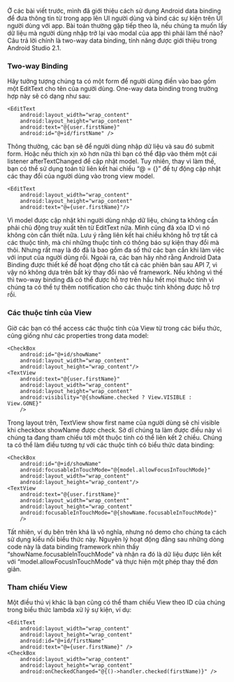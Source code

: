 Ở các bài viết trước, mình đã giới thiệu cách sử dụng Android data binding để đưa thông tin từ trong app lên UI người dùng và bind các sự kiện trên UI người dùng với app. Bài toán thường gặp tiếp theo là, nếu chúng ta muốn lấy dữ liệu mà người dùng nhập trở lại vào modal của app thì phải làm thế nào? Câu trả lời chính là two-way data binding, tính năng được giới thiệu trong Android Studio 2.1.

### Two-way Binding
Hãy tưởng tượng chúng ta có một form để người dùng điền vào bao gồm một EditText cho tên của người dùng. One-way data binding trong trường hợp này sẽ có dạng như sau:
```
<EditText
    android:layout_width="wrap_content"
    android:layout_height="wrap_content"
    android:text="@{user.firstName}"
    android:id="@+id/firstName" />
```
Thông thường, các bạn sẽ để người dùng nhập dữ liệu và sau đó submit form. Hoặc nếu thích xịn xò hơn nữa thì bạn có thể đập vào thêm một cái listener afterTextChanged để cập nhật model. Tuy nhiên, thay vì làm thế, bạn có thể sử dụng toán tử liên kết hai chiều “@ = {}” để tự động cập nhật các thay đổi của người dùng vào trong view model.
```
<EditText
    android:layout_width="wrap_content"
    android:layout_height="wrap_content"
    android:text="@={user.firstName}"/>
```
Vì model được cập nhật khi người dùng nhập dữ liệu, chúng ta không cần phải chủ động truy xuất tên từ EditText nữa. Mình cũng đã xóa ID vì nó không còn cần thiết nữa.
Lưu ý rằng liên kết hai chiều không hỗ trợ tất cả các thuộc tính, mà chỉ những thuộc tính có thông báo sự kiện thay đổi mà thôi. Nhưng rất may là đó đã là bao gồm đa số thứ các bạn cần khi làm việc với input của người dùng rồi. Ngoài ra, các bạn hãy nhớ rằng Android Data Binding được thiết kế để hoạt động cho tất cả các phiên bản sau API 7, vì vậy nó không dựa trên bất kỳ thay đổi nào về framework. Nếu không vì thế thì two-way binding đã có thể được hỗ trợ trên hầu hết mọi thuộc tính vì chúng ta có thể tự thêm notification cho các thuộc tính không được hỗ trợ rồi.

### Các thuộc tính của View
Giờ các bạn có thể access các thuộc tính của View từ trong các biểu thức, cũng giống như các properties trong data model:
```
<CheckBox
    android:id="@+id/showName"
    android:layout_width="wrap_content"
    android:layout_height="wrap_content"/>
<TextView
    android:text="@{user.firstName}"
    android:layout_width="wrap_content"
    android:layout_height="wrap_content"
    android:visibility="@{showName.checked ? View.VISIBLE : View.GONE}"
    />
```
Trong layout trên, TextView show first name của người dùng sẽ chỉ visible khi checkbox showName được check. Sở dĩ chúng ta làm được điều này vì chúng ta đang tham chiếu tới một thuộc tính có thể liên kết 2 chiều. Chúng ta có thể làm điều tương tự với các thuộc tính có biểu thức data binding:
```
<CheckBox
    android:id="@+id/showName"
    android:focusableInTouchMode="@{model.allowFocusInTouchMode}"
    android:layout_width="wrap_content"
    android:layout_height="wrap_content"/>
<TextView
    android:text="@{user.firstName}"
    android:layout_width="wrap_content"
    android:layout_height="wrap_content"
    android:focusableInTouchMode="@{showName.focusableInTouchMode}"
    />
```
Tất nhiên, ví dụ bên trên khá là vô nghĩa, nhưng nó demo cho chúng ta cách sử dụng kiểu nối biểu thức này.
Nguyên lý hoạt động đằng sau những dòng code này là data binding framework nhìn thấy “showName.focusableInTouchMode” và nhận ra đó là dữ liệu được liên kết với “model.allowFocusInTouchMode” và thực hiện một phép thay thế đơn giản.

### Tham chiếu View 
Một điều thú vị khác là bạn cũng có thể tham chiếu View theo ID của chúng trong biểu thức lambda xử lý sự kiện, ví dụ:
```
<EditText
    android:layout_width="wrap_content"
    android:layout_height="wrap_content"
    android:id="@+id/firstName"
    android:text="@={user.firstName}" />
<CheckBox
    android:layout_width="wrap_content"
    android:layout_height="wrap_content"
    android:onCheckedChanged="@{()->handler.checked(firstName)}" />
```